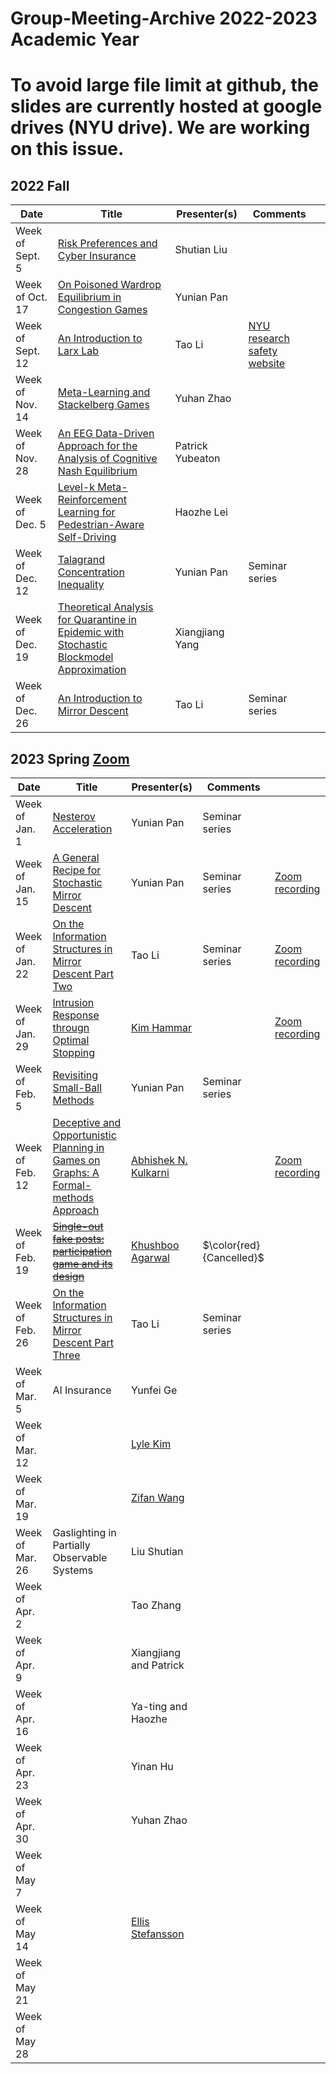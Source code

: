 # Group-Meeting-Archive 2022-2023 Academic Year
# To avoid large file limit at github, the slides are currently hosted at google drives (NYU drive). We are working on this issue. 

## 2022 Fall
| Date                | Title                | Presenter(s) | Comments |   |
|---------------------|----------------------|--------------|----------|---|
|  Week of Sept. 5    |  [Risk Preferences and Cyber Insurance](https://drive.google.com/file/d/15IAQqfdV_uO8E94WOJFYHeE_jGdyLMFg/view?usp=sharing)  |    Shutian Liu  |          |   |
|  Week of Oct. 17    | [On Poisoned Wardrop Equilibrium in Congestion Games]()   |    Yunian Pan  |          |   |
|  Week of Sept. 12   | [An Introduction to Larx Lab](https://drive.google.com/file/d/12djfHzpzuWJJVDN55ZGi3KrFQNAj-IKO/view?usp=sharing) |  Tao Li|   [NYU research safety website](https://www.nyu.edu/life/safety-health-wellness/research-and-laboratory-safety.html)  |   | 
| Week of Nov. 14 | [Meta-Learning and Stackelberg Games](https://drive.google.com/file/d/1wseX_fCLCsANPX1lyTG33SLnq6Q5265L/view?usp=sharing) | Yuhan Zhao | | |
|Week of Nov. 28| [An EEG Data-Driven Approach for the Analysis of Cognitive Nash Equilibrium](https://docs.google.com/presentation/d/1bB88g-FFVp2mQzFLlmyv80A1tBj5bJvD/edit?usp=share_link&ouid=108072553036143854923&rtpof=true&sd=true)| Patrick Yubeaton |  ||
|  Week of Dec. 5   | [Level-k Meta-Reinforcement Learning for Pedestrian-Aware Self-Driving](https://docs.google.com/presentation/d/1D4j-NqLEy_7eNYKJTe3ECcFe590JyKrb/edit?usp=share_link&ouid=103638511263455437345&rtpof=true&sd=true)|    Haozhe Lei  |       |   |
|  Week of Dec. 12   | [Talagrand Concentration Inequality](https://github.com/UnionPan/UnionPan.github.io/blob/master/posts/Talagrand/talagrand.pdf)|    Yunian Pan  |     Seminar series     |   |
|  Week of Dec. 19    | [Theoretical Analysis for Quarantine in Epidemic with Stochastic Blockmodel Approximation](https://drive.google.com/file/d/16lwhjE60E6YHX4v5oJRQju_4ebehwDT0/view?usp=sharing)   |    Xiangjiang Yang  |          |   |
|Week of Dec. 26| [An Introduction to Mirror Descent](https://drive.google.com/file/d/1K5WV32jVcdA2BpfaUsVKX-gVE4klpvia/view?usp=sharing) | Tao Li |  Seminar series ||

## 2023 Spring [Zoom](https://nyu.zoom.us/j/96879705237)
| Date                | Title                | Presenter(s) | Comments |   |
|---------------------|----------------------|--------------|----------|---|
|  Week of Jan. 1    | [Nesterov Acceleration](https://github.com/UnionPan/UnionPan.github.io/blob/master/posts/nesterov-acceleration/Group_Meeting_2023_Winter.pdf)   |    Yunian Pan  |       Seminar series    |   |
|  Week of Jan. 15    | [A General Recipe for Stochastic Mirror Descent](https://github.com/UnionPan/UnionPan.github.io/blob/master/posts/A-General-Recipe/Group_Meeting_2023_Winter_probability_bound_of_mirror_descent.pdf)   |    Yunian Pan  |      Seminar series     |[Zoom recording](https://nyu.zoom.us/rec/share/ozSTZirxik7ni7nJS1wl0FuQx80480fUwKfvG2RajhzfVVrgwp83TllPvljCQQJL.F5zrYVdVq5OZ7gI5)   |
|Week of Jan. 22| [On the Information Structures in Mirror Descent Part Two](https://drive.google.com/file/d/1j1_EnJyX2HhXbvIcMcNsBVJMEHh2O27x/view?usp=sharing)| Tao Li| Seminar series|[Zoom recording](https://zoom.us/rec/play/3jhk8jnCJ-X6wXelV8wXGSxZ4igrWgHa_vRlSefYvMMUtMgaGTwai9_KM-yoRlcRb3rdhHD8OdwkyOc6.l0QWSETAKV2Nx2tc?continueMode=true&iet=C6X_X7qtNmGoj1XSm_qdrRYWaPFdJYQWqbWjPoF2Fd8.AG._mStdqJRwawd2OICq1vOHgGhcVBypoizLZXvNttQb9CM_F6JfLTMKxC38OkR4Cgv4qOInxexMse779JLpQKr4FjsCol9bX1E8lrX4SULCYVuwStRSwI.Pc2otdCpMPrytWCRmECStQ.hAqgZE0oIOcVQOPP&_x_zm_rtaid=-jgti_ZIQoiNV_LOOOqwNg.1674852566185.7297f77f9a9ff9894206e130adf7d3cf&_x_zm_rhtaid=859)|
|Week of Jan. 29| [Intrusion Response througn Optimal Stopping](https://ieeexplore.ieee.org/document/9779345)|[Kim Hammar](https://www.kth.se/profile/kimham)||[Zoom recording](https://zoom.us/rec/play/WSGTADhh7tTtTMbYdS5jgCFiugF87iDJ-oQMUQZfksytIzmEHwQE08YXH_icdm3IAIh_Fhy71Yn9dKvH.zNMosS8kXCERYsjJ?continueMode=true&iet=0nFz9exhZqqxm69DWRxz7-5NGD2rdz6T1avaamqtsWc.AG.cFASyY25dliqFyuIDMm7uG-fpL6soBpIz7xlhPgtmzxpX_nvGJF_KFhovnFsHtYrPHoAOV1iXQrqc2nOWvvo6Pia0kexygfYeW0moos39khiFzonnRA.fibFbp-uAylUBKWMtHJ7JA.mxOCgTNgB7gFKdAp) |
|  Week of Feb. 5    | [Revisiting Small-Ball Methods](https://drive.google.com/file/d/1mRyqoQW0tGjw9eWA8-9bHWnijzvn3ePy/view?usp=sharing)   |    Yunian Pan  |       Seminar series    |   |
|Week of Feb. 12|  [Deceptive and Opportunistic Planning in Games on Graphs: A Formal-methods Approach](https://ieeexplore.ieee.org/document/9136805)   |[Abhishek N. Kulkarni](https://akulkarni.me/)| |[Zoom recording](https://nyu.zoom.us/rec/share/OoS4iAxR8bVt6BhFyJqzgpjTZz_WcLO5xnQ00HkWbxoqqPg3AhZjoBPvre_M5Dhq.VMENLJh6jRNQkEz1 )|
|Week of Feb. 19| ~~[Single-out fake posts: participation game and its design](https://drive.google.com/file/d/1kCibCI-Tv-lC-f8wzFdhIOohBVg6m5Qa/view?usp=sharing)~~ |   [Khushboo Agarwal](https://www.ieor.iitb.ac.in/students/khushboo)          |    $\color{red}{Cancelled}$   |          |    |
|Week of Feb. 26|  [On the Information Structures in Mirror Descent Part Three](https://drive.google.com/file/d/1nomkGVvcpbXhs0KAlXgR1yjhTiamIZvl/view?usp=sharing)   |       Tao Li             |     Seminar series          |          |    |
|Week of Mar. 5 |  AI Insurance   |    Yunfei Ge                   |               |          |    |
|Week of Mar. 12|     |      [Lyle Kim](https://jlylekim.github.io/)       |               |          |    |
|Week of Mar. 19|     |   [Zifan Wang](https://sites.google.com/west.cmu.edu/zifan-wang/home) |               |          |    |
|Week of Mar. 26|  Gaslighting in Partially Observable Systems  | Liu Shutian                      |               |          |    |
|Week of Apr. 2 |     |    Tao Zhang                   |               |          |    |
|Week of Apr. 9 |     |    Xiangjiang and Patrick                  |               |          |    |
|Week of Apr. 16|     |   Ya-ting and Haozhe           |               |          |    |
|Week of Apr. 23|     |  Yinan Hu               |               |          |    |
|Week of Apr. 30|     |    Yuhan Zhao                   |               |          |    |
|Week of May 7  |     |                       |               |          |    |
|Week of May 14 |     |  [Ellis Stefansson](https://www.kth.se/profile/elisst?l=en)                  |               |          |    |
|Week of May 21 |     |                       |               |          |    |
|Week of May 28 |     |                       |               |          |    |




